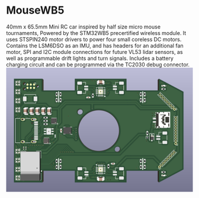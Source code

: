 # MouseWB5 
40mm x 65.5mm Mini RC car inspired by half size micro mouse tournaments,
Powered by the STM32WB5 precertified wireless module. It uses STSPIN240 motor drivers to power four
small coreless DC motors. Contains the LSM6DSO as an IMU, and has headers for an additional fan motor,
SPI and I2C module connections for future VL53 lidar sensors, as well as programmable drift lights and turn signals. 
Includes a battery charging circuit and can be programmed via the TC2030 debug connector.
![Alt Text](Images/render.png "")
